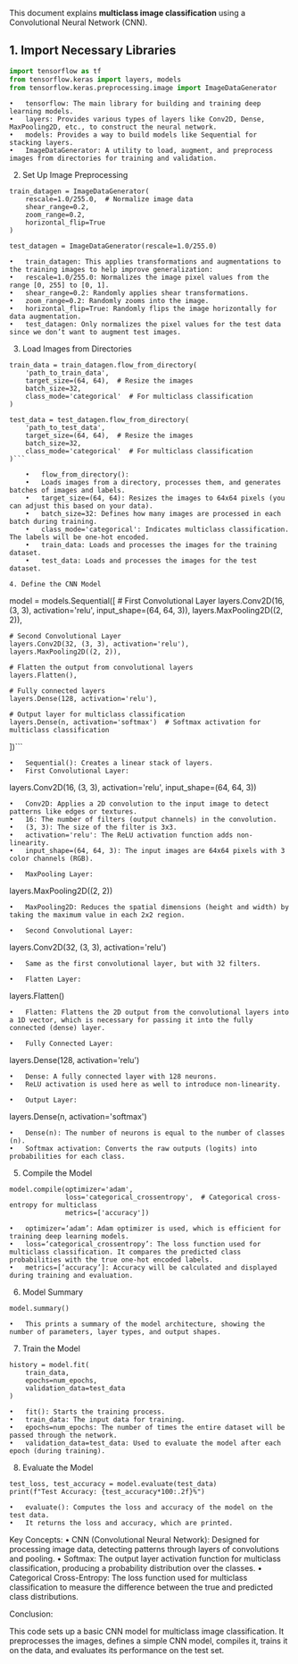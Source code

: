 This document explains **multiclass image classification** using a Convolutional Neural Network (CNN).

## 1. Import Necessary Libraries
```python
import tensorflow as tf
from tensorflow.keras import layers, models
from tensorflow.keras.preprocessing.image import ImageDataGenerator
```
	•	tensorflow: The main library for building and training deep learning models.
	•	layers: Provides various types of layers like Conv2D, Dense, MaxPooling2D, etc., to construct the neural network.
	•	models: Provides a way to build models like Sequential for stacking layers.
	•	ImageDataGenerator: A utility to load, augment, and preprocess images from directories for training and validation.

2. Set Up Image Preprocessing
```
train_datagen = ImageDataGenerator(
    rescale=1.0/255.0,  # Normalize image data
    shear_range=0.2,
    zoom_range=0.2,
    horizontal_flip=True
)

test_datagen = ImageDataGenerator(rescale=1.0/255.0)
```
	•	train_datagen: This applies transformations and augmentations to the training images to help improve generalization:
	•	rescale=1.0/255.0: Normalizes the image pixel values from the range [0, 255] to [0, 1].
	•	shear_range=0.2: Randomly applies shear transformations.
	•	zoom_range=0.2: Randomly zooms into the image.
	•	horizontal_flip=True: Randomly flips the image horizontally for data augmentation.
	•	test_datagen: Only normalizes the pixel values for the test data since we don’t want to augment test images.

3. Load Images from Directories
```
train_data = train_datagen.flow_from_directory(
    'path_to_train_data',
    target_size=(64, 64),  # Resize the images
    batch_size=32,
    class_mode='categorical'  # For multiclass classification
)

test_data = test_datagen.flow_from_directory(
    'path_to_test_data',
    target_size=(64, 64),  # Resize the images
    batch_size=32,
    class_mode='categorical'  # For multiclass classification
)```

	•	flow_from_directory():
	•	Loads images from a directory, processes them, and generates batches of images and labels.
	•	target_size=(64, 64): Resizes the images to 64x64 pixels (you can adjust this based on your data).
	•	batch_size=32: Defines how many images are processed in each batch during training.
	•	class_mode='categorical': Indicates multiclass classification. The labels will be one-hot encoded.
	•	train_data: Loads and processes the images for the training dataset.
	•	test_data: Loads and processes the images for the test dataset.

4. Define the CNN Model
```
model = models.Sequential([
    # First Convolutional Layer
    layers.Conv2D(16, (3, 3), activation='relu', input_shape=(64, 64, 3)),
    layers.MaxPooling2D((2, 2)),

    # Second Convolutional Layer
    layers.Conv2D(32, (3, 3), activation='relu'),
    layers.MaxPooling2D((2, 2)),

    # Flatten the output from convolutional layers
    layers.Flatten(),

    # Fully connected layers
    layers.Dense(128, activation='relu'),
    
    # Output layer for multiclass classification
    layers.Dense(n, activation='softmax')  # Softmax activation for multiclass classification
])```

	•	Sequential(): Creates a linear stack of layers.
	•	First Convolutional Layer:

layers.Conv2D(16, (3, 3), activation='relu', input_shape=(64, 64, 3))

	•	Conv2D: Applies a 2D convolution to the input image to detect patterns like edges or textures.
	•	16: The number of filters (output channels) in the convolution.
	•	(3, 3): The size of the filter is 3x3.
	•	activation='relu': The ReLU activation function adds non-linearity.
	•	input_shape=(64, 64, 3): The input images are 64x64 pixels with 3 color channels (RGB).

	•	MaxPooling Layer:

layers.MaxPooling2D((2, 2))

	•	MaxPooling2D: Reduces the spatial dimensions (height and width) by taking the maximum value in each 2x2 region.

	•	Second Convolutional Layer:

layers.Conv2D(32, (3, 3), activation='relu')

	•	Same as the first convolutional layer, but with 32 filters.

	•	Flatten Layer:

layers.Flatten()

	•	Flatten: Flattens the 2D output from the convolutional layers into a 1D vector, which is necessary for passing it into the fully connected (dense) layer.

	•	Fully Connected Layer:

layers.Dense(128, activation='relu')

	•	Dense: A fully connected layer with 128 neurons.
	•	ReLU activation is used here as well to introduce non-linearity.

	•	Output Layer:

layers.Dense(n, activation='softmax')

	•	Dense(n): The number of neurons is equal to the number of classes (n).
	•	Softmax activation: Converts the raw outputs (logits) into probabilities for each class.

5. Compile the Model
```
model.compile(optimizer='adam',
              loss='categorical_crossentropy',  # Categorical cross-entropy for multiclass
              metrics=['accuracy'])
```
	•	optimizer=‘adam’: Adam optimizer is used, which is efficient for training deep learning models.
	•	loss=‘categorical_crossentropy’: The loss function used for multiclass classification. It compares the predicted class probabilities with the true one-hot encoded labels.
	•	metrics=[‘accuracy’]: Accuracy will be calculated and displayed during training and evaluation.

6. Model Summary
```
model.summary()
```
	•	This prints a summary of the model architecture, showing the number of parameters, layer types, and output shapes.

7. Train the Model
```
history = model.fit(
    train_data,
    epochs=num_epochs,
    validation_data=test_data
)
```
	•	fit(): Starts the training process.
	•	train_data: The input data for training.
	•	epochs=num_epochs: The number of times the entire dataset will be passed through the network.
	•	validation_data=test_data: Used to evaluate the model after each epoch (during training).

8. Evaluate the Model
```
test_loss, test_accuracy = model.evaluate(test_data)
print(f"Test Accuracy: {test_accuracy*100:.2f}%")
```
	•	evaluate(): Computes the loss and accuracy of the model on the test data.
	•	It returns the loss and accuracy, which are printed.

Key Concepts:
	•	CNN (Convolutional Neural Network): Designed for processing image data, detecting patterns through layers of convolutions and pooling.
	•	Softmax: The output layer activation function for multiclass classification, producing a probability distribution over the classes.
	•	Categorical Cross-Entropy: The loss function used for multiclass classification to measure the difference between the true and predicted class distributions.

Conclusion:

This code sets up a basic CNN model for multiclass image classification. It preprocesses the images, defines a simple CNN model, compiles it, trains it on the data, and evaluates its performance on the test set.